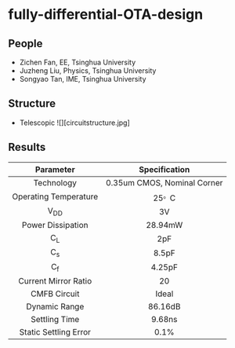 # fully-differential-OTA-design

## People

* Zichen Fan, EE, Tsinghua University
* Juzheng Liu, Physics, Tsinghua University
* Songyao Tan, IME, Tsinghua University

## Structure
* Telescopic
![][circuitstructure.jpg]
## Results


| Parameter  | Specification |
| :------------: |:---------------:| 
| Technology      | 0.35um CMOS, Nominal Corner |
| Operating Temperature     | 25<sup>。</sup>C       |  
| V<sub>DD</sub> | 3V        |  
| Power Dissipation | 28.94mW        |  
| C<sub>L</sub> | 2pF        |  
| C<sub>s</sub> | 8.5pF        |  
| C<sub>f</sub> | 4.25pF        |  
| Current Mirror Ratio | 20        |  
| CMFB Circuit | Ideal        |  
| Dynamic Range | 86.16dB        |  
| Settling Time | 9.68ns        |
| Static Settling Error | 0.1%        |  


